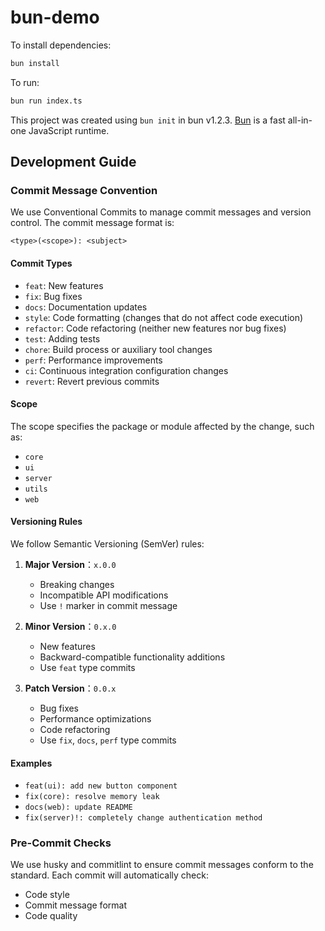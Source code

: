 # bun-demo

To install dependencies:

```bash
bun install
```

To run:

```bash
bun run index.ts
```

This project was created using `bun init` in bun v1.2.3. [Bun](https://bun.sh) is a fast all-in-one JavaScript runtime.

## Development Guide

### Commit Message Convention

We use Conventional Commits to manage commit messages and version control. The commit message format is:

```
<type>(<scope>): <subject>
```

#### Commit Types

- `feat`: New features
- `fix`: Bug fixes
- `docs`: Documentation updates
- `style`: Code formatting (changes that do not affect code execution)
- `refactor`: Code refactoring (neither new features nor bug fixes)
- `test`: Adding tests
- `chore`: Build process or auxiliary tool changes
- `perf`: Performance improvements
- `ci`: Continuous integration configuration changes
- `revert`: Revert previous commits

#### Scope

The scope specifies the package or module affected by the change, such as:
- `core`
- `ui`
- `server`
- `utils`
- `web`

#### Versioning Rules

We follow Semantic Versioning (SemVer) rules:

1. **Major Version**：`x.0.0`
   - Breaking changes
   - Incompatible API modifications
   - Use `!` marker in commit message

2. **Minor Version**：`0.x.0`
   - New features
   - Backward-compatible functionality additions
   - Use `feat` type commits

3. **Patch Version**：`0.0.x`
   - Bug fixes
   - Performance optimizations
   - Code refactoring
   - Use `fix`, `docs`, `perf` type commits

#### Examples

- `feat(ui): add new button component`
- `fix(core): resolve memory leak`
- `docs(web): update README`
- `fix(server)!: completely change authentication method`

### Pre-Commit Checks

We use husky and commitlint to ensure commit messages conform to the standard. Each commit will automatically check:
- Code style
- Commit message format
- Code quality

